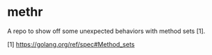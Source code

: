 # methr

A repo to show off some unexpected behaviors with method sets [1].

[1] https://golang.org/ref/spec#Method_sets
